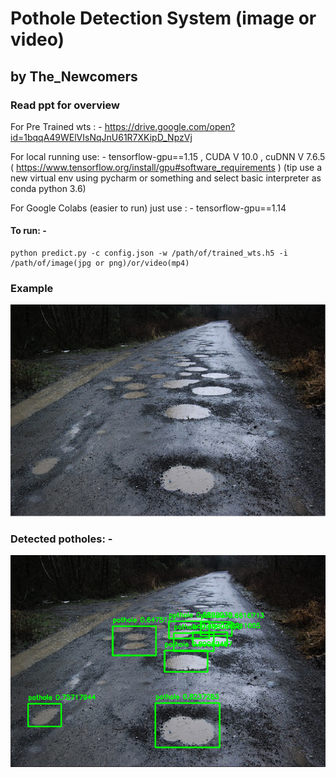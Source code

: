 # Pothole Detection System (image or video)
##               by The_Newcomers
### Read ppt for overview

For Pre Trained wts : - https://drive.google.com/open?id=1bqqA49WElVIsNqJnU61R7XKipD_NpzVj

For local running use: - tensorflow-gpu==1.15 , CUDA V 10.0 , cuDNN V 7.6.5  ( https://www.tensorflow.org/install/gpu#software_requirements )
(tip use a new virtual env using pycharm or something and select basic interpreter as conda python 3.6)

For Google Colabs (easier to run) just use : - tensorflow-gpu==1.14

#### To run: - 
```
python predict.py -c config.json -w /path/of/trained_wts.h5 -i /path/of/image(jpg or png)/or/video(mp4)
```

### Example
![Road with potholes](potholes_detection/images/pothole2.png?raw=true "Road with Potholes")
### Detected potholes: -
![Road with potholes detected](potholes_detection/images/pothole2_detected.png?raw=true "Road with Potholes")
